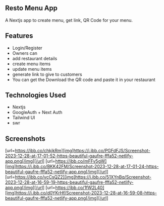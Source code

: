 ## Resto Menu App
A Nextjs app to create menu, get link, QR Code for your menu. 

## Features

- Login/Register
- Owners can
 - add restaurant details
 - create menu items
 - update menu items
 - generate link to give to customers
 - You can get the Download the QR code and paste it in your restaurant


## Technologies Used

- Nextjs 
- GoogleAuth + Next Auth
- Tailwind UI
- swr

## Screenshots
[url=https://ibb.co/chkjkRm][img]https://i.ibb.co/PGFdFJS/Screenshot-2023-12-28-at-17-01-52-https-beautiful-gaufre-fffa52-netlify-app.png[/img][/url]
[url=https://ibb.co/mFFv5gW][img]https://i.ibb.co/BKK42FM/Screenshot-2023-12-28-at-17-01-24-https-beautiful-gaufre-fffa52-netlify-app.png[/img][/url]
[url=https://ibb.co/vcCsQZ2][img]https://i.ibb.co/51XYnBq/Screenshot-2023-12-28-at-16-59-19-https-beautiful-gaufre-fffa52-netlify-app.png[/img][/url]
[url=https://ibb.co/1fW2L40][img]https://i.ibb.co/d0YKrHf/Screenshot-2023-12-28-at-16-59-08-https-beautiful-gaufre-fffa52-netlify-app.png[/img][/url]
